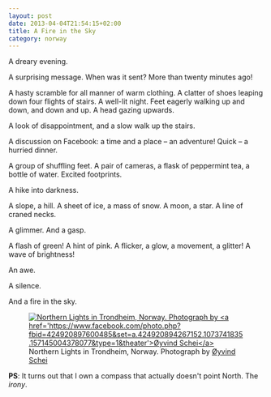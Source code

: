 ```yaml
---
layout: post
date: 2013-04-04T21:54:15+02:00
title: A Fire in the Sky
category: norway
---
```


A dreary evening.

A surprising message. When was it sent? More than twenty minutes ago!

A hasty scramble for all manner of warm clothing. A clatter of shoes leaping down four flights of stairs. A well-lit night. Feet eagerly walking up and down, and down and up. A head gazing upwards.

A look of disappointment, and a slow walk up the stairs.

A discussion on Facebook: a time and a place – an adventure! Quick – a hurried dinner.

A group of shuffling feet. A pair of cameras, a flask of peppermint tea, a bottle of water. Excited footprints.

A hike into darkness.

A slope, a hill. A sheet of ice, a mass of snow. A moon, a star. A line of craned necks.

A glimmer. And a gasp.

A flash of green! A hint of pink. A flicker, a glow, a movement, a glitter! A wave of brightness!

An awe.

A silence.

And a fire in the sky.

<figure>
	<a rel="lightbox" href="https://fbcdn-sphotos-e-a.akamaihd.net/hphotos-ak-prn1/6322_424920897600485_1376327586_n.jpg">
		<img src="https://fbcdn-sphotos-e-a.akamaihd.net/hphotos-ak-prn1/6322_424920897600485_1376327586_n.jpg" alt="Northern Lights in Trondheim, Norway. Photograph by <a href='https://www.facebook.com/photo.php?fbid=424920897600485&set=a.424920894267152.1073741835.157145004378077&type=1&theater'>Øyvind Schei</a>">
	</a>
	<figcaption>Northern Lights in Trondheim, Norway. Photograph by <a href='https://www.facebook.com/photo.php?fbid=424920897600485&set=a.424920894267152.1073741835.157145004378077&type=1&theater'>Øyvind Schei</a></figcaption>
</figure>

**PS**: It turns out that I own a compass that actually doesn't point North. The *irony*.
